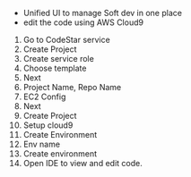 - Unified UI to manage Soft dev in one place
- edit the code using AWS Cloud9



1. Go to CodeStar service
2. Create Project
3. Create service role
4. Choose template
5. Next
6. Project Name, Repo Name
7. EC2 Config
8. Next
9. Create Project
10. Setup cloud9
11. Create Environment
12. Env name
13. Create environment
14. Open IDE to view and edit code.
